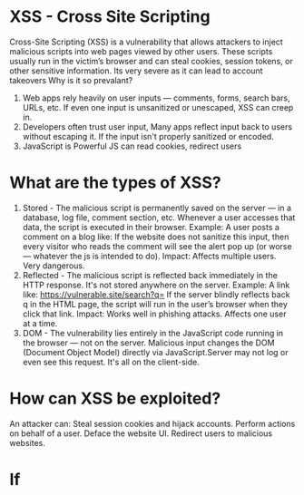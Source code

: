 # XSS -  Cross Site Scripting 
Cross-Site Scripting (XSS) is a vulnerability that allows attackers to inject malicious scripts into web pages viewed by other users. These scripts usually run in the victim’s browser and can steal cookies, session tokens, or other sensitive information. Its very severe as it can lead to account takeovers
Why is it so prevalant?
1. Web apps rely heavily on user inputs — comments, forms, search bars, URLs, etc. If even one input is unsanitized or unescaped, XSS can creep in.
2. Developers often trust user input, Many apps reflect input back to users without escaping it. If the input isn't properly sanitized or encoded.
3. JavaScript is Powerful JS can read cookies, redirect users


# What are the types of XSS?
1. Stored -
The malicious script is permanently saved on the server — in a database, log file, comment section, etc. Whenever a user accesses that data, the script is executed in their browser.
Example:
A user posts a comment on a blog like: <script>alert('XSS');</script>
If the website does not sanitize this input, then every visitor who reads the comment will see the alert pop up (or worse — whatever the js is intended to do).
Impact:
Affects multiple users. Very dangerous.
2. Reflected -
The malicious script is reflected back immediately in the HTTP response. It's not stored anywhere on the server.
Example:
A link like: https://vulnerable.site/search?q=<script>alert('XSS')</script>
If the server blindly reflects back q in the HTML page, the script will run in the user’s browser when they click that link.
Impact:
Works well in phishing attacks. Affects one user at a time.
3. DOM -
The vulnerability lies entirely in the JavaScript code running in the browser — not on the server. Malicious input changes the DOM (Document Object Model) directly via JavaScript.Server may not log or even see this request. It's all on the client-side.


# How can XSS be exploited?
An attacker can:
Steal session cookies and hijack accounts.
Perform actions on behalf of a user.
Deface the website UI.
Redirect users to malicious websites.


# If <script> and alert() are Blocked, You Can Still Bypass!
XSS isn’t about the tag — it’s about executing JavaScript.
1.Use HTML Elements with Event Handlers
Leverage tags like <img>, <svg>, <iframe>, <video>, <object>.
Common event handlers: onerror, onload, onmouseover, onclick, etc.
2. If alert() is filtered, I use confirm(), prompt(), or console.log() to test execution.
3. Use payloads triggered by user actions like onmouseover.


# How do you prevent XSS in web applications?
Input Validation: Whitelist input wherever possible.
Output Encoding: Encode data before rendering it in HTML, JavaScript, or URLs.
Use Security Headers: Like Content-Security-Policy (CSP).
Escape Data Properly: Depending on context (HTML, JS, URL).
Use frameworks that auto-escape output (e.g., React, Angular).


# Can you give a real-world example of XSS exploitation?
1. In 2014, eBay had a stored XSS flaw where attackers could inject scripts into product listings. Unsuspecting buyers who visited those listings could have their cookies stolen or be redirected to phishing sites.
2. MySpace “Samy” Worm (2005)Samy Kamkar injected self-replicating JavaScript into his MySpace profile, infecting over a million users in hours. Impact: MySpace temporarily shut down due to massive disruption.
3. Google Blogspot XSS (2015) XSS via comment section let attackers run JavaScript on Blogspot blogs. Impact: Site defacements and potential user data theft; Google patched it fast.


# How would you report an XSS finding to a client?
Title: Reflected XSS in search parameter
Severity: High
Description: User-supplied input in the search parameter is reflected without sanitization, allowing execution of malicious scripts.
Steps to Reproduce: Include PoC URL
Impact: Session hijacking, account compromise
Recommendation: Proper output encoding and input validation


# What is CSP and how does it help?
CSP (Content Security Policy) is a browser feature that helps mitigate XSS by restricting the sources from which scripts can be loaded. For example, it can block inline scripts or scripts from unknown domains.


# Some Terms :
1. Session Stealing - Steal cookies from autheticated sessions and gain login tokens allowing them to login as victims.
2. Keyloggers - Logs everything you type and send your keystrokes to their server.(like login credentials or banking info)

# How would you test a web application if it's using a WAF (Web Application Firewall)?
Use obfuscation
Use alternate tags
Encode payloads (URL, HTML, Base64).
WAFs don’t see client-side JS, so focus on that to bypass(for DOM-based XSS)



